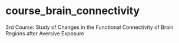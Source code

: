 # course_brain_connectivity
3rd Course: Study of Сhanges in the Functional Connectivity of Brain Regions after Aversive Exposure
